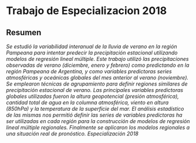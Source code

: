 # Trabajo de Especializacion 2018 
## Resumen
*Se estudió la variabilidad interanual de la lluvia de verano en la región Pampeana para intentar predecir la precipitación estacional utilizando modelos de regresión lineal múltiple. Este trabajo utilizó las precipitaciones observadas de verano (diciembre, enero y febrero) como predictando en la región Pampeana de Argentina, y como variables predictoras series atmosféricas y oceánicas globales del mes anterior al verano (noviembre). Se emplearon técnicas de agrupamiento para definir regiones similares de precipitación estacional de verano. Las principales variables predictoras globales utilizadas fueron la altura geopotencial (presión atmosférica), cantidad total de agua en la columna atmosférica, viento en altura (850hPa) y la temperatura de la superficie del mar. El análisis estadístico de las mismas nos permitió definir las series de variables predictoras ha ser utilizadas en cada región para la construcción de modelos de regresión lineal múltiple regionales. Finalmente se aplicaron los modelos regionales a una situación real de pronóstico.
Especialización 2018*
